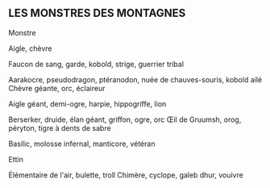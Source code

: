 ## LES MONSTRES DES MONTAGNES


Monstre

Aigle, chèvre

Faucon de sang, garde, kobold, strige,
guerrier tribal

Aarakocre, pseudodragon, ptéranodon,
nuée de chauves-souris, kobold ailé
Chèvre géante, orc, éclaireur

Aigle géant, demi-ogre, harpie,
hippogriffe, lion

Berserker, druide, élan géant, griffon,
ogre, orc Œil de Gruumsh, orog, péryton,
tigre à dents de sabre

Basilic, molosse infernal, manticore,
vétéran

Ettin

Élémentaire de l'air, bulette, troll
Chimère, cyclope, galeb dhur, vouivre